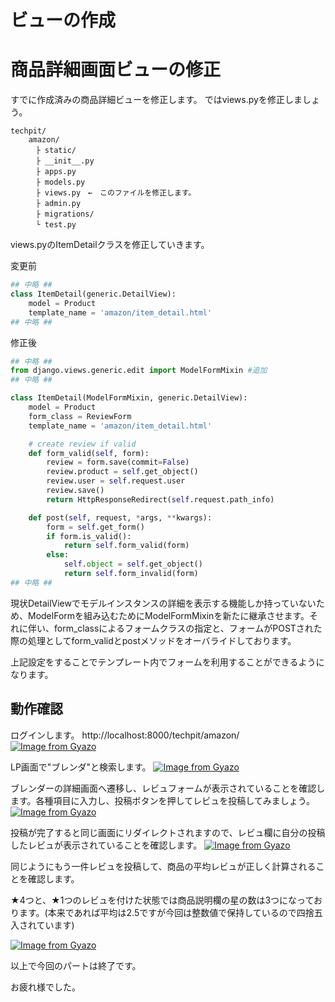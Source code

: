 # ビューの作成

# 商品詳細画面ビューの修正
すでに作成済みの商品詳細ビューを修正します。
ではviews.pyを修正しましょう。
```
techpit/
    amazon/
    　├ static/
    　├ __init__.py
    　├ apps.py
    　├ models.py
    　├ views.py　←　このファイルを修正します。
    　├ admin.py
    　├ migrations/
    　└ test.py
```
views.pyのItemDetailクラスを修正していきます。

変更前
```py
## 中略 ##
class ItemDetail(generic.DetailView):
    model = Product
    template_name = 'amazon/item_detail.html'
## 中略 ##

```

修正後
```py
## 中略 ##
from django.views.generic.edit import ModelFormMixin #追加
## 中略 ##

class ItemDetail(ModelFormMixin, generic.DetailView):
    model = Product
    form_class = ReviewForm
    template_name = 'amazon/item_detail.html'

    # create review if valid
    def form_valid(self, form):
        review = form.save(commit=False)
        review.product = self.get_object()
        review.user = self.request.user
        review.save()
        return HttpResponseRedirect(self.request.path_info)

    def post(self, request, *args, **kwargs):
        form = self.get_form()
        if form.is_valid():
            return self.form_valid(form)
        else:
            self.object = self.get_object()
            return self.form_invalid(form)
## 中略 ##
```

現状DetailViewでモデルインスタンスの詳細を表示する機能しか持っていないため、ModelFormを組み込むためにModelFormMixinを新たに継承させます。それに伴い、form_classによるフォームクラスの指定と、フォームがPOSTされた際の処理としてform_validとpostメソッドをオーバライドしております。

上記設定をすることでテンプレート内でフォームを利用することができるようになります。

## 動作確認

ログインします。
http://localhost:8000/techpit/amazon/
[![Image from Gyazo](https://i.gyazo.com/ae2f45b81516d5c72a348ab245af54a7.png)](https://gyazo.com/ae2f45b81516d5c72a348ab245af54a7)

LP画面で"ブレンダ"と検索します。
[![Image from Gyazo](https://i.gyazo.com/89d21600286dd3b144d65e329dff2ca0.png)](https://gyazo.com/89d21600286dd3b144d65e329dff2ca0)

ブレンダーの詳細画面へ遷移し、レビュフォームが表示されていることを確認します。各種項目に入力し、投稿ボタンを押してレビュを投稿してみましょう。
[![Image from Gyazo](https://i.gyazo.com/96bef2a019ff1b394b1bc44bf21ffb16.png)](https://gyazo.com/96bef2a019ff1b394b1bc44bf21ffb16)

投稿が完了すると同じ画面にリダイレクトされますので、レビュ欄に自分の投稿したレビュが表示されていることを確認します。
[![Image from Gyazo](https://i.gyazo.com/5796f0ec892233f9197c808a0d50c433.png)](https://gyazo.com/5796f0ec892233f9197c808a0d50c433)

同じようにもう一件レビュを投稿して、商品の平均レビュが正しく計算されることを確認します。


★4つと、★1つのレビュを付けた状態では商品説明欄の星の数は3つになっております。(本来であれば平均は2.5ですが今回は整数値で保持しているので四捨五入されています)

[![Image from Gyazo](https://i.gyazo.com/8d3e742f44475f7c9cb83e72b81c078b.png)](https://gyazo.com/8d3e742f44475f7c9cb83e72b81c078b)



以上で今回のパートは終了です。

お疲れ様でした。


